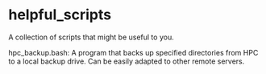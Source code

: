 # helpful_scripts

A collection of scripts that might be useful to you.

hpc_backup.bash:  A program that backs up specified directories from HPC to a local backup drive.  Can be easily adapted to other remote servers.


